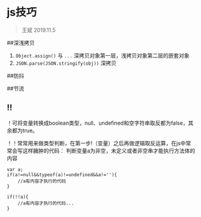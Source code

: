 # js技巧

> 王斌 2019.11.5

##深浅拷贝

1. ```Object.assign()``` 与 ```...```  深拷贝对象第一层，浅拷贝对象第二层的嵌套对象
2. ```JSON.parse(JSON.stringify(obj))``` 深拷贝

##防抖

##节流

## !!

！可将变量转换成boolean类型，null、undefined和空字符串取反都为false，其余都为true。

！！常常用来做类型判断，在第一步!（变量）之后再做逻辑取反运算，在js中常常会写这样臃肿的代码：
判断变量a为非空，未定义或者非空串才能执行方法体的内容

```
var a;
if(a!=null&&typeof(a)!=undefined&&a!=''){
    //a有内容才执行的代码  
}
```

```
if(!!a){
    //a有内容才执行的代码...  
}
```

